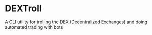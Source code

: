# DEXTroll

A CLI utility for trolling the DEX (Decentralized Exchanges) and doing automated trading with bots
